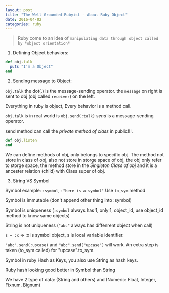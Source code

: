 ```yaml
---
layout: post
title: "The Well Grounded Rubyist - About Ruby Object"
date: 2016-04-02
categories: ruby
---
```


> Ruby come to an idea of `manipulating data through object called by *object orientation*`

 1. Defining Object behaviors:
 
 ```ruby
 def obj.talk
   puts "I'm a Object"
 end
 ```
 
 2. Sending message to Object:
 
 `obj.talk` the dot(.) is the message-sending operator. the `message` on right is sent to obj (obj called `receiver`) on the left.
 
 Everything in ruby is object, Every behavior is a method call.
 
 `obj.talk` is in real world is `obj.send(:talk)` *send* is a message-sending operator.
 
 send method can call the *private method of class* in public!!!.
 
 ```ruby
 def obj.listen
 end
 ```
 
 We can define methods of obj, only belongs to specific obj. The method not store in class of obj, also not store in storge space of obj, the obj only refer to storge space, the method store in the *Singleton Class of obj* and it is a ancester relation (child) with Class super of obj.
 
 3. String VS Symbol
 
 Symbol example: `:symbol`, `:"here is a symbol"`
 Use `to_sym` method
 
 Symbol is immutable (don't append other thing into :symbol)
 
 Symbol is uniqueness (`:symbol` always has 1, only 1, object_id, use object_id method to know same objects)
 
 String is not uniqueness (`"abc"` always has diffenrent object when call)
 
 `s = :x` => :x is symbol object, s is local variable identifier.
 
 `"abc".send(:upcase)` and `"abc".send("upcase")` will work. An extra step is taken (to_sym called) for "upcase".to_sym.
 
 Symbol in ruby Hash as Keys, you also use String as hash keys.
 
 Ruby hash looking good better in Symbol than String
 
 We have 2 type of data: (String and others) and (Numeric: Float, Integer, Fixnum, Bignum)


